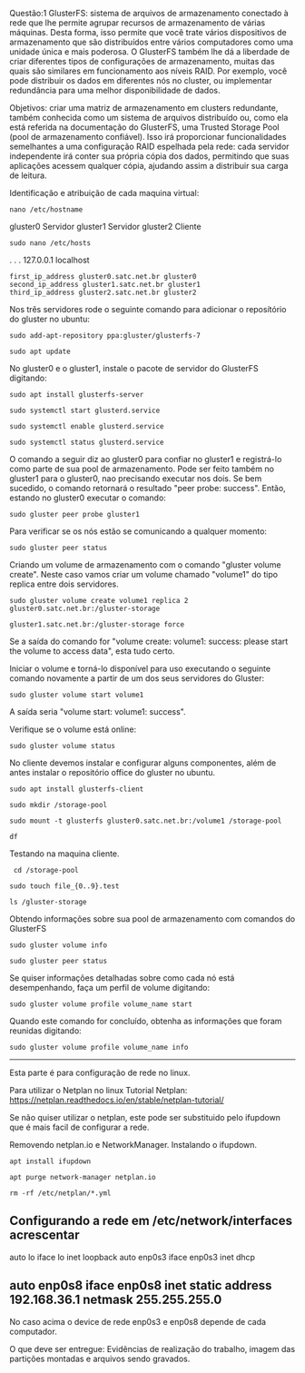 Questão:1
GlusterFS: sistema de arquivos de armazenamento conectado à rede que lhe permite agrupar recursos de armazenamento de várias máquinas. Desta forma, isso permite que você trate vários dispositivos de armazenamento que são distribuídos entre vários computadores como uma unidade única e mais poderosa. O GlusterFS também lhe dá a liberdade de criar diferentes tipos de configurações de armazenamento, muitas das quais são similares em funcionamento aos níveis RAID. Por exemplo, você pode distribuir os dados em diferentes nós no cluster, ou implementar redundância para uma melhor disponibilidade de dados.
 
Objetivos: criar uma matriz de armazenamento em clusters redundante, também conhecida como um sistema de arquivos distribuído ou, como ela está referida na documentação do GlusterFS, uma Trusted Storage Pool (pool de armazenamento confiável). Isso irá proporcionar funcionalidades semelhantes a uma configuração RAID espelhada pela rede: cada servidor independente irá conter sua própria cópia dos dados, permitindo que suas aplicações acessem qualquer cópia, ajudando assim a distribuir sua carga de leitura.
 
Identificação e atribuição de cada maquina virtual:

```
nano /etc/hostname
```
gluster0 Servidor
gluster1 Servidor
gluster2 Cliente



``` 
sudo nano /etc/hosts
``` 
. . .
127.0.0.1       localhost
```
first_ip_address gluster0.satc.net.br gluster0
second_ip_address gluster1.satc.net.br gluster1
third_ip_address gluster2.satc.net.br gluster2
 ```
Nos três servidores rode o seguinte comando para adicionar o reposítório do gluster no ubuntu:
```
sudo add-apt-repository ppa:gluster/glusterfs-7
``` 
``` 
sudo apt update
 ````
No gluster0 e o gluster1, instale o pacote de servidor do GlusterFS digitando:
```
sudo apt install glusterfs-server
```
```
sudo systemctl start glusterd.service
```
```
sudo systemctl enable glusterd.service
```
```
sudo systemctl status glusterd.service
 ```


O comando a  seguir diz ao gluster0 para confiar no gluster1 e registrá-lo como parte de sua pool de armazenamento. Pode ser feito também no gluster1 para o gluster0, nao precisando executar nos dois.
Se bem sucedido, o comando retornará o resultado "peer probe: success". Então, estando no gluster0 executar o comando: 


``` 
sudo gluster peer probe gluster1
```


Para verificar se os nós estão se comunicando a qualquer momento:


```
sudo gluster peer status
 ```


Criando um volume de armazenamento com o comando "gluster volume create". Neste caso vamos criar um volume chamado "volume1" do tipo replica entre dois servidores.
```
sudo gluster volume create volume1 replica 2 gluster0.satc.net.br:/gluster-storage 
```


```
gluster1.satc.net.br:/gluster-storage force
```


Se a saída do comando for "volume create: volume1: success: please start the volume to access data", esta tudo certo.
 
Iniciar o volume e torná-lo disponível para uso executando o seguinte comando novamente a partir de um dos seus servidores do Gluster:


```
sudo gluster volume start volume1
```


A saída seria "volume start: volume1: success".
 
Verifique se o volume está online:
```
sudo gluster volume status
```
 
No cliente devemos instalar e configurar alguns componentes, além de antes instalar o repositório office do gluster no ubuntu.
```
sudo apt install glusterfs-client
```
```
sudo mkdir /storage-pool
```


```
sudo mount -t glusterfs gluster0.satc.net.br:/volume1 /storage-pool
```




```
df
 ```
Testando na maquina cliente.
```
 cd /storage-pool
```


```
sudo touch file_{0..9}.test
```


```
ls /gluster-storage
 ```


Obtendo informações sobre sua pool de armazenamento com comandos do GlusterFS


```
sudo gluster volume info
```


```
sudo gluster peer status
 ```


Se quiser informações detalhadas sobre como cada nó está desempenhando, faça um perfil de volume digitando:
```
sudo gluster volume profile volume_name start
 ```


Quando este comando for concluído, obtenha as informações que foram reunidas digitando:
```
sudo gluster volume profile volume_name info
```


--------------------------------------------------------------------------------------------------
Esta parte é para configuração de rede no linux.


Para utilizar o Netplan no linux
Tutorial Netplan: https://netplan.readthedocs.io/en/stable/netplan-tutorial/


Se não quiser utilizar o netplan, este pode ser substituido pelo ifupdown que é mais facil de configurar a rede.


Removendo netplan.io e NetworkManager. Instalando o ifupdown.
```
apt install ifupdown
```


```
apt purge network-manager netplan.io
```


```
rm -rf /etc/netplan/*.yml
```
Configurando a rede em /etc/network/interfaces acrescentar
----------------
auto lo
iface lo inet loopback
auto enp0s3
iface enp0s3 inet dhcp


auto enp0s8
iface enp0s8 inet static
address 192.168.36.1
netmask 255.255.255.0
----------------


No caso acima o device de rede enp0s3 e enp0s8 depende de cada computador.


O que deve ser entregue: Evidências de realização do trabalho, imagem das partições montadas e arquivos sendo gravados.

